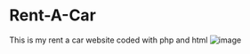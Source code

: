 # Rent-A-Car
This is my rent a car website coded with php and html
![image](https://user-images.githubusercontent.com/72493647/174678485-c84cc172-5119-4c79-b8ba-57df9a1f8c37.png)
